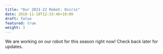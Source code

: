 ```yaml
---
title: "Our 2021-22 Robot: Osiris"
date: 2018-11-18T12:33:46+10:00
draft: false
featured: true
weight: 3
---
```


We are working on our robot for this season right now! Check back later for updates.